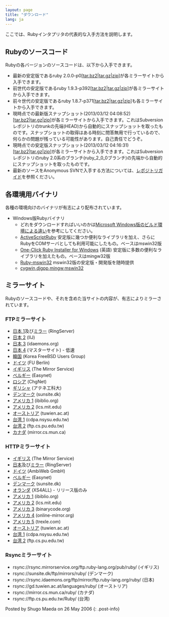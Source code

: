 ```yaml
---
layout: page
title: "ダウンロード"
lang: ja
---
```


ここでは、Rubyインタプリタの代表的な入手方法を説明します。

## Rubyのソースコード

Rubyの各バージョンのソースコードは、以下から入手できます。

* 最新の安定版であるruby
  2.0.0-p0\[[tar.bz2][1]\|[tar.gz][2]\|[zip][3]\]が各ミラーサイトから入手できます。
* 前世代の安定版であるruby
  1.9.3-p392\[[tar.bz2][4]\|[tar.gz][5]\|[zip][6]\]が各ミラーサイトから入手できます。
* 前々世代の安定版であるruby
  1.8.7-p371\[[tar.bz2][7]\|[tar.gz][8]\|[zip][9]\]も各ミラーサイトから入手できます。
* 現時点での最新版スナップショット(2013/03/12
  04:08:52)\[[tar.bz2][10]\|[tar.gz][11]\|[zip][12]\]が各ミラーサイトから入手できます。これはSubversionレポジトリのtrunkの先端(HEAD)から自動的にスナップショットを取ったものです。スナップショットの取得はある時刻に問答無用で行っているので、何らかの問題が残っている可能性があります。自己責任でどうぞ。
* 現時点での安定版スナップショット(2013/03/12
  04:16:31)\[[tar.bz2][13]\|[tar.gz][14]\|[zip][15]\]が各ミラーサイトから入手できます。これはSubversionレポジトリのruby
  2.0系のブランチ(ruby\_2\_0\_0ブランチ)の先端から自動的にスナップショットを取ったものです。
* 最新のソースをAnonymous
  SVNで入手する方法については、[レポジトリガイド](/ja/documentation/repository-guide)を参照ください。

## 各環境用バイナリ

各種の環境向けのバイナリが有志により配布されています。

* Windows版Rubyバイナリ
  * どれをダウンロードすればいいのかは[Microsoft Windows版のビルド環境による違い][16]を参考にしてください。
  * [ActiveScriptRuby][17]
    安定版に幾つか便利なライブラリを加え、さらにRubyをCOMサーバとしても利用可能にしたもの。ベースはmswin32版
  * [One-Click Ruby Installer for Windows][18] (英語)
    安定版に多数の便利なライブラリを加えたもの。ベースはmingw32版
  * [Ruby-mswin32][19] mswin32版の安定版・開発版を随時提供
  * [cygwin,djgpp,mingw,mswin32][20]

## ミラーサイト

Rubyのソースコードや、それを含めた当サイトの内容が、有志によりミラーされています。

### FTPミラーサイト

* [日本 1][21]及び[ミラー][22] (RingServer)
* [日本 2][23] (IIJ)
* [日本 3][24] (idaemons.org)
* [日本 4][25] (マスターサイト) - 低速
* [韓国][26] (Korea FreeBSD Users Group)
* [ドイツ][27] (FU Berlin)
* [イギリス][28] (The Mirror Service)
* [ベルギー][29] (Easynet)
* [ロシア][30] (ChgNet)
* [ギリシャ][31] (アテネ工科大)
* [デンマーク][32] (sunsite.dk)
* [アメリカ 1][33] (ibiblio.org)
* [アメリカ 2][34] (lcs.mit.edu)
* [オーストリア][35] (tuwien.ac.at)
* [台湾 1][36] (cdpa.nsysu.edu.tw)
* [台湾 2][37] (ftp.cs.pu.edu.tw)
* [カナダ][38] (mirror.cs.mun.ca)

### HTTPミラーサイト

* [イギリス][39] (The Mirror Service)
* [日本][40]及び[ミラー][22] (RingServer)
* [ドイツ][41] (AmbiWeb GmbH)
* [ベルギー][42] (Easynet)
* [デンマーク][43] (sunsite.dk)
* [オランダ][44] (XS4ALL) - リリース版のみ
* [アメリカ 1][45] (ibiblio.org)
* [アメリカ 2][46] (lcs.mit.edu)
* [アメリカ 3][47] (binarycode.org)
* [アメリカ 4][48] (online-mirror.org)
* [アメリカ 5][49] (trexle.com)
* [オーストリア][50] (tuwien.ac.at)
* [台湾 1][51] (cdpa.nsysu.edu.tw)
* [台湾 2][52] (ftp.cs.pu.edu.tw)

### Rsyncミラーサイト

* rsync://rsync.mirrorservice.org/ftp.ruby-lang.org/pub/ruby/ (イギリス)
* rsync://sunsite.dk/ftp/mirrors/ruby/ (デンマーク)
* rsync://rsync.idaemons.org/ftp/mirror/ftp.ruby-lang.org/ruby/ (日本)
* rsync://gd.tuwien.ac.at/languages/ruby/ (オーストリア)
* rsync://mirror.cs.mun.ca/ruby/ (カナダ)
* rsync://ftp.cs.pu.edu.tw/Ruby/ (台湾)

Posted by Shugo Maeda on 26 May 2006
{: .post-info}



[1]: ftp://ftp.ruby-lang.org/pub/ruby/2.0/ruby-2.0.0-p0.tar.bz2 
[2]: ftp://ftp.ruby-lang.org/pub/ruby/2.0/ruby-2.0.0-p0.tar.gz 
[3]: ftp://ftp.ruby-lang.org/pub/ruby/2.0/ruby-2.0.0-p0.zip 
[4]: ftp://ftp.ruby-lang.org/pub/ruby/1.9/ruby-1.9.3-p392.tar.bz2 
[5]: ftp://ftp.ruby-lang.org/pub/ruby/1.9/ruby-1.9.3-p392.tar.gz 
[6]: ftp://ftp.ruby-lang.org/pub/ruby/1.9/ruby-1.9.3-p392.zip 
[7]: ftp://ftp.ruby-lang.org/pub/ruby/1.8/ruby-1.8.7-p371.tar.bz2 
[8]: ftp://ftp.ruby-lang.org/pub/ruby/1.8/ruby-1.8.7-p371.tar.gz 
[9]: ftp://ftp.ruby-lang.org/pub/ruby/1.8/ruby-1.8.7-p371.zip 
[10]: ftp://ftp.ruby-lang.org/pub/ruby/snapshot.tar.bz2 
[11]: ftp://ftp.ruby-lang.org/pub/ruby/snapshot.tar.gz 
[12]: ftp://ftp.ruby-lang.org/pub/ruby/snapshot.zip 
[13]: ftp://ftp.ruby-lang.org/pub/ruby/stable-snapshot.tar.bz2 
[14]: ftp://ftp.ruby-lang.org/pub/ruby/stable-snapshot.tar.gz 
[15]: ftp://ftp.ruby-lang.org/pub/ruby/stable-snapshot.zip 
[16]: /ja/install.cgi?cmd=view;name=Microsoft+Windows%C8%C7%A4%CE%A5%D3%A5%EB%A5%C8%B4%C4%B6%AD%A4%CB%A4%E8%A4%EB%B0%E3%A4%A4 
[17]: http://www.artonx.org/data/asr/ 
[18]: http://rubyinstaller.org/ 
[19]: http://www.garbagecollect.jp/ruby/mswin32/ 
[20]: ftp://ftp.ruby-lang.org/pub/ruby/binaries/ 
[21]: ftp://core.ring.gr.jp/pub/lang/ruby/ 
[22]: http://www.t.ring.gr.jp/ 
[23]: ftp://ftp.iij.ad.jp/pub/lang/ruby/ 
[24]: ftp://ftp.idaemons.org/pub/mirror/ftp.ruby-lang.org/ruby/ 
[25]: ftp://ftp.ruby-lang.org/pub/ruby/ 
[26]: ftp://ftp.kr.freebsd.org/pub/ruby/ 
[27]: ftp://ftp.fu-berlin.de/unix/languages/ruby/ 
[28]: ftp://ftp.mirrorservice.org/sites/ftp.ruby-lang.org/pub/ruby/ 
[29]: ftp://ftp.easynet.be/ruby/ruby/ 
[30]: ftp://ftp.chg.ru/pub/lang/ruby/ 
[31]: ftp://ftp.ntua.gr/pub/lang/ruby/ 
[32]: ftp://sunsite.dk/mirrors/ruby/ 
[33]: ftp://www.ibiblio.org/pub/languages/ruby/ 
[34]: ftp://xyz.lcs.mit.edu/pub/ruby/ 
[35]: ftp://gd.tuwien.ac.at/languages/ruby/ 
[36]: ftp://ruby.cdpa.nsysu.edu.tw/ruby/ 
[37]: ftp://ftp.cs.pu.edu.tw/Unix/lang/Ruby/ 
[38]: ftp://mirror.cs.mun.ca/pub/mirror/ruby/ 
[39]: http://www.mirrorservice.org/sites/ftp.ruby-lang.org/pub/ruby/ 
[40]: http://core.ring.gr.jp/archives/lang/ruby/ 
[41]: http://dl.ambiweb.de/mirrors/ftp.ruby-lang.org/ 
[42]: http://ruby.mirror.easynet.be/ 
[43]: http://mirrors.sunsite.dk/ruby/ 
[44]: http://www.xs4all.nl/~hipster/lib/mirror/ruby/ 
[45]: http://www.ibiblio.org/pub/languages/ruby/ 
[46]: http://xyz.lcs.mit.edu/ruby/ 
[47]: http://www.binarycode.org/ruby/ 
[48]: http://www.online-mirror.org/ruby/ 
[49]: http://ruby.trexle.com/ 
[50]: http://gd.tuwien.ac.at/languages/ruby/ 
[51]: http://pluto.cdpa.nsysu.edu.tw/ruby/ 
[52]: http://ftp.cs.pu.edu.tw/Unix/lang/Ruby/ 
